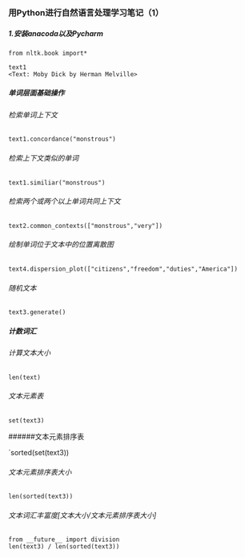 ### 用Python进行自然语言处理学习笔记（1）
##### 1.安装anacoda以及Pycharm
`from nltk.book import*`
```
text1
<Text: Moby Dick by Herman Melville>
```
##### 单词层面基础操作

###### 检索单词上下文

`text1.concordance("monstrous") `

###### 检索上下文类似的单词

`text1.similiar("monstrous")`

###### 检索两个或两个以上单词共同上下文

`text2.common_contexts(["monstrous","very"])`

###### 绘制单词位于文本中的位置离散图

`text4.dispersion_plot(["citizens","freedom","duties","America"])`

###### 随机文本

`text3.generate()`

##### 计数词汇

###### 计算文本大小

`len(text)`

###### 文本元素表

`set(text3)`

######文本元素排序表

`sorted(set(text3))

###### 文本元素排序表大小

`len(sorted(text3))`

###### 文本词汇丰富度[文本大小/文本元素排序表大小]

```
from __future__ import division
len(text3) / len(sorted(text3))
```



